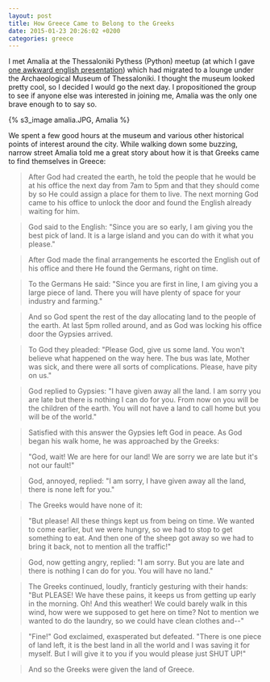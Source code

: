 ```yaml
---
layout: post
title: How Greece Came to Belong to the Greeks
date: 2015-01-23 20:26:02 +0200
categories: greece
---
```


I met Amalia at the Thessaloniki Pythess (Python) meetup (at which I gave
[one awkward english presentation](https://github.com/Fingel/pythess-ionic)) which had
migrated to a lounge under the Archaeological Museum of Thessaloniki. I thought the museum looked pretty cool,
so I decided I would go the next day. I propositioned the group to see if anyone else was interested
in joining me, Amalia was the only one brave enough to to say so.

{% s3_image amalia.JPG, Amalia %}

We spent a few good hours at the museum and various other historical points of interest around the city.
While walking down some buzzing, narrow street Amalia told me a great story
about how it is that Greeks came to find themselves in Greece:

<!--more-->

> After God had created the earth, he told the people that he would be at his office the next day from 7am
> to 5pm and that they should come by so He could assign a place for them to live.
> The next morning God came to his office to unlock the door and found the English already waiting for him.

> God said to the English: "Since you are so early, I am giving you the best pick of land. It is a large
> island and you can do with it what you please."

> After God made the final arrangements he escorted the English out of his office and there He found the Germans,
> right on time.

> To the Germans He said: "Since you are first in line, I am giving you a large piece of land. There you will
> have plenty of space for your industry and farming."

> And so God spent the rest of the day allocating land to the people of the earth. At last 5pm rolled around,
> and as God was locking his office door the Gypsies arrived.

> To God they pleaded: "Please God, give us some land. You won't believe what happened on the way here.
> The bus was late, Mother was sick, and there were all sorts of complications. Please, have pity on us."

> God replied to Gypsies: "I have given away all the land. I am sorry you are late but there
> is nothing I can do for you. From now on you will be the children of the earth. You will not
> have a land to call home but you will be of the world."

> Satisfied with this answer the Gypsies left God in peace. As God began his walk home, he was
> approached by the Greeks:

> "God, wait! We are here for our land! We are sorry we are late but it's not our fault!"

> God, annoyed, replied: "I am sorry, I have given away all the land, there is none left for you."

> The Greeks would have none of it:

> "But please! All these things kept us from being on time. We wanted to come earlier, but we were hungry,
> so we had to stop to get something to eat. And then one of the sheep got away so we had to bring it back,
> not to mention all the traffic!"

> God, now getting angry, replied: "I am sorry. But you are late and there is nothing I can do for you. You will have no land."

> The Greeks continued, loudly, franticly gesturing with their hands: "But PLEASE! We have these pains, it keeps us from getting
> up early in the morning. Oh! And this weather! We could barely walk in this wind, how were we supposed to get here on time?
> Not to mention we wanted to do the laundry, so we could have clean clothes and--"

> "Fine!" God exclaimed, exasperated but defeated. "There is one piece of land left, it is the best land in all the world and I was
> saving it for myself. But I will give it to you if you would please just SHUT UP!"

> And so the Greeks were given the land of Greece.
